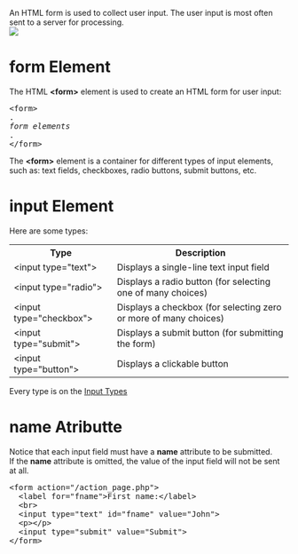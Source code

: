 An HTML form is used to collect user input. The user input is most often sent to a server for processing.
<br>
<img src="https://i.imgur.com/UQpQJET.png">
<h1>form Element</h1>
The HTML <b>&lt;form&gt;</b> element is used to create an HTML form for user input:
<pre>
&lt;form&gt;
.
<i>form elements</i>
.
&lt;/form&gt;
</pre>
The <b>&lt;form&gt;</b> element is a container for different types of input elements, such as: text fields, checkboxes, radio buttons, submit buttons, etc.
<h1>input Element</h1>
Here are some types:
<table class="ws-table-all">
  <tr>
    <th>Type</th>
    <th>Description</th>
  </tr>
  <tr>
    <td>&lt;input type="text"&gt;</td>
    <td>Displays a single-line text input field</td>
  </tr>
  <tr>
    <td>&lt;input type="radio"&gt;</td>
    <td>Displays a radio button (for selecting one of many choices)</td>
  </tr>
  <tr>
    <td>&lt;input type="checkbox"&gt;</td>
    <td>Displays a checkbox (for selecting zero or more of many choices)</td>
  </tr>
  <tr>
    <td>&lt;input type="submit"&gt;</td>
    <td>Displays a submit button (for submitting the form)</td>
  </tr>
  <tr>
    <td>&lt;input type="button"&gt;</td>
    <td>Displays a clickable button</td>
  </tr>
</table>
Every type is on the <a href="InputTypes">Input Types</a>
<h1>name Atributte</h1>
Notice that each input field must have a <b>name</b> attribute to be submitted.
<br>
If the <b>name</b> attribute is omitted, the value of the input field will not be sent at all.
<pre>
&lt;form action="/action_page.php"&gt;
  &lt;label for="fname"&gt;First name:&lt;/label&gt;
  &lt;br&gt;
  &lt;input type="text" id="fname" value="John"&gt;
  &lt;p&gt;&lt;/p&gt;
  &lt;input type="submit" value="Submit"&gt;
&lt;/form&gt;
</pre>
